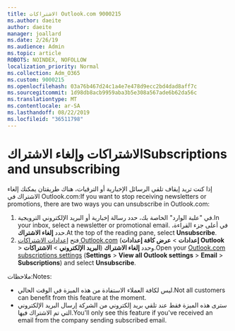 ```yaml
---
title: الاشتراكات Outlook.com 9000215
ms.author: daeite
author: daeite
manager: joallard
ms.date: 2/26/19
ms.audience: Admin
ms.topic: article
ROBOTS: NOINDEX, NOFOLLOW
localization_priority: Normal
ms.collection: Adm_O365
ms.custom: 9000215
ms.openlocfilehash: 03a76b467d24c1a4e7e478d9ecc2bd4dad8aff7c
ms.sourcegitcommit: 1d98db8acb9959aba3b5e308a567ade6b62da56c
ms.translationtype: MT
ms.contentlocale: ar-SA
ms.lasthandoff: 08/22/2019
ms.locfileid: "36511798"
---
```

# <a name="subscriptions-and-unsubscribing"></a><span data-ttu-id="03fd5-102">الاشتراكات وإلغاء الاشتراك</span><span class="sxs-lookup"><span data-stu-id="03fd5-102">Subscriptions and unsubscribing</span></span>

<span data-ttu-id="03fd5-103">إذا كنت تريد إيقاف تلقي الرسائل الإخبارية أو الترقيات، هناك طريقتان يمكنك إلغاء الاشتراك في Outlook.com:</span><span class="sxs-lookup"><span data-stu-id="03fd5-103">If you want to stop receiving newsletters or promotions, there are two ways you can unsubscribe in Outlook.com:</span></span>

1. <span data-ttu-id="03fd5-104">في "علبة الوارد" الخاصة بك، حدد رسالة إخبارية أو البريد الإلكتروني الترويجية.</span><span class="sxs-lookup"><span data-stu-id="03fd5-104">In your inbox, select a newsletter or promotional email.</span></span> <span data-ttu-id="03fd5-105">في أعلى جزء القراءة، حدد **إلغاء الاشتراك**.</span><span class="sxs-lookup"><span data-stu-id="03fd5-105">At the top of the reading pane, select **Unsubscribe**.</span></span>
2. <span data-ttu-id="03fd5-106">فتح [إعدادات الاشتراكات Outlook.com](https://outlook.live.com/mail/options/mail/brandsSubscriptions) (**إعدادات** > **عرض كافة إعدادات Outlook** > **البريد الإلكتروني** > **الاشتراكات**) وحدد **إلغاء الاشتراك**.</span><span class="sxs-lookup"><span data-stu-id="03fd5-106">Open your [Outlook.com subscriptions settings](https://outlook.live.com/mail/options/mail/brandsSubscriptions) (**Settings** > **View all Outlook settings** > **Email** > **Subscriptions**) and select **Unsubscribe**.</span></span>

<span data-ttu-id="03fd5-107">ملاحظات:</span><span class="sxs-lookup"><span data-stu-id="03fd5-107">Notes:</span></span>

- <span data-ttu-id="03fd5-108">ليس لكافة العملاء الاستفادة من هذه الميزة في الوقت الحالي.</span><span class="sxs-lookup"><span data-stu-id="03fd5-108">Not all customers can benefit from this feature at the moment.</span></span>
- <span data-ttu-id="03fd5-109">سترى هذه الميزة فقط عند تلقي بريد إلكتروني من الشركة إرسال البريد الإلكتروني التي تم الاشتراك فيها.</span><span class="sxs-lookup"><span data-stu-id="03fd5-109">You'll only see this feature if you've received an email from the company sending subscribed email.</span></span>